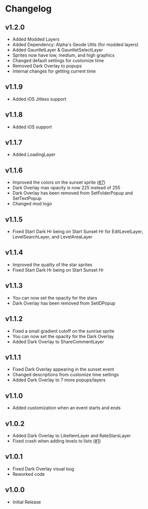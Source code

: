 # Changelog

## v1.2.0

- Added Modded Layers
- Added Dependency: Alpha's Geode Utils (for modded layers)
- Added GauntletLayer & GauntletSelectLayer
- Sprites now have low, medium, and high graphics
- Changed default settings for customize time
- Removed Dark Overlay to popups
- Internal changes for getting current time

## v1.1.9

- Added iOS Jitless support

## v1.1.8

- Added iOS support

## v1.1.7

- Added LoadingLayer

## v1.1.6

- Improved the colors on the sunset sprite ([#7](https://github.com/NinSam/Day-And-Night-System/issues/7))
- Dark Overlay max opacity is now 225 instead of 255
- Dark Overlay has been removed from SetFolderPopup and SetTextPopup
- Changed mod logo

## v1.1.5

- Fixed Start Dark Hr being on Start Sunset Hr for EditLevelLayer, LevelSearchLayer, and LevelAreaLayer

## v1.1.4

- Improved the quality of the star sprites
- Fixed Start Dark Hr being on Start Sunset Hr

## v1.1.3

- You can now set the opacity for the stars
- Dark Overlay has been removed from SetIDPopup

## v1.1.2

- Fixed a small gradient cutoff on the sunrise sprite
- You can now set the opacity for the Dark Overlay
- Added Dark Overlay to ShareCommentLayer

## v1.1.1

- Fixed Dark Overlay appearing in the sunset event
- Changed descriptions from customize time settings
- Added Dark Overlay to 7 more popups/layers

## v1.1.0

- Added customization when an event starts and ends

## v1.0.2

- Added Dark Overlay to LikeItemLayer and RateStarsLayer
- Fixed crash when adding levels to lists ([#1](https://github.com/NinSam/Day-And-Night-System/issues/1))

## v1.0.1

- Fixed Dark Overlay visual bug
- Reworked code

## v1.0.0

- Initial Release